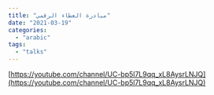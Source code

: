 ```yaml
---
title: "مبادرة العطاء الرقمي"
date: "2021-03-19"
categories:
  - "arabic"
tags:
  - "talks"
---
```


[https://youtube.com/channel/UC-bp5l7L9qq_xL8AysrLNJQ](https://youtube.com/channel/UC-bp5l7L9qq_xL8AysrLNJQ)

